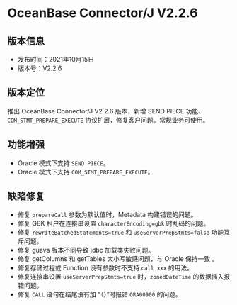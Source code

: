 # OceanBase Connector/J V2.2.6

## 版本信息

- 发布时间：2021年10月15日
- 版本号：V2.2.6

## 版本定位

推出 OceanBase Connector/J V2.2.6 版本，新增 SEND PIECE 功能、`COM_STMT_PREPARE_EXECUTE` 协议扩展，修复客户问题。常规业务可使用。

## 功能增强

- Oracle 模式下支持 `SEND PIECE`。 
- Oracle 模式下支持 `COM_STMT_PREPARE_EXECUTE`。

## 缺陷修复

- 修复 `prepareCall` 参数为默认值时，Metadata 构建错误的问题。
- 修复 GBK 租户在连接串设置 `characterEncoding=gbk` 时乱码的问题。
- 修复 `rewriteBatchedStatements=true` 和 `useServerPrepStmts=false` 功能互斥问题。
- 修复 guava 版本不同导致 jdbc 加载类失败问题。
- 修复 getColumns 和 getTables 大小写敏感问题，与 Oracle 保持一致 。
- 修复存储过程或 Function 没有参数时不支持 `call xxx` 的用法。
- 修复连接串设置 `useServerPrepStmts=true` 时，`zonedDateTime` 的数据插入报错问题。
- 修复 `CALL` 语句在结尾没有加 “（）”时报错 `ORA00900` 的问题。
